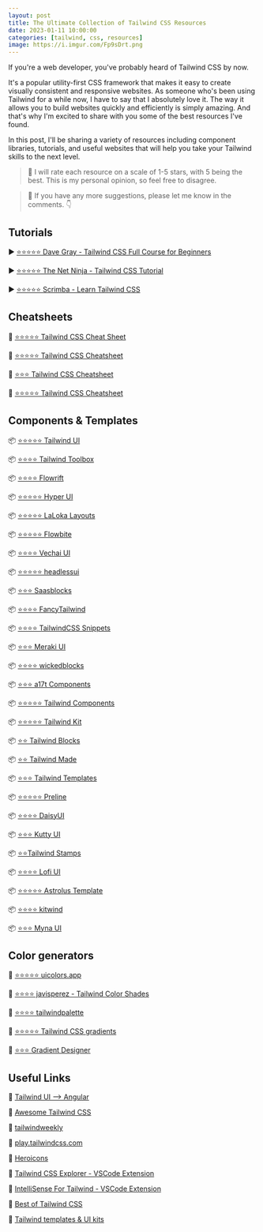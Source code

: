 ```yaml
---
layout: post
title: The Ultimate Collection of Tailwind CSS Resources
date: 2023-01-11 10:00:00
categories: [tailwind, css, resources]
image: https://i.imgur.com/Fp9sDrt.png
---
```


If you're a web developer, you've probably heard of Tailwind CSS by now.

It's a popular utility-first CSS framework that makes it easy to create visually consistent and responsive websites. As someone who's been using Tailwind for a while now, I have to say that I absolutely love it. The way it allows you to build websites quickly and efficiently is simply amazing. And that's why I'm excited to share with you some of the best resources I've found.

In this post, I'll be sharing a variety of resources including component libraries, tutorials, and useful websites that will help you take your Tailwind skills to the next level.

> 📍 I will rate each resource on a scale of 1-5 stars, with 5 being the best. This is my personal opinion, so feel free to disagree.

> 📍 If you have any more suggestions, please let me know in the comments. 👇

## Tutorials

▶️ [⭐⭐⭐⭐⭐ Dave Gray - Tailwind CSS Full Course for Beginners](https://www.youtube.com/watch?v=lCxcTsOHrjo)

▶️ [⭐⭐⭐⭐⭐ The Net Ninja - Tailwind CSS Tutorial](https://www.youtube.com/playlist?list=PL4cUxeGkcC9gpXORlEHjc5bgnIi5HEGhw)

▶️ [⭐⭐⭐⭐⭐ Scrimba - Learn Tailwind CSS](https://scrimba.com/learn/tailwind)

## Cheatsheets

📙 [⭐⭐⭐⭐⭐ Tailwind CSS Cheat Sheet](https://flowbite.com/tools/tailwind-cheat-sheet/)

📙 [⭐⭐⭐⭐⭐ Tailwind CSS Cheatsheet](https://nerdcave.com/tailwind-cheat-sheet)

📙 [⭐⭐⭐ Tailwind CSS Cheatsheet](https://umeshmk.github.io/Tailwindcss-cheatsheet/)

📙 [⭐⭐⭐⭐⭐ Tailwind CSS Cheatsheet](https://tailwindcomponents.com/cheatsheet/)

## Components & Templates

📦 [⭐⭐⭐⭐⭐ Tailwind UI](https://tailwindui.com/)

📦 [⭐⭐⭐⭐ Tailwind Toolbox](https://www.tailwindtoolbox.com/)

📦 [⭐⭐⭐⭐ Flowrift](https://flowrift.com/)

📦 [⭐⭐⭐⭐⭐ Hyper UI](https://www.hyperui.dev/)

📦 [⭐⭐⭐⭐⭐ LaLoka Layouts](https://layoutsfortailwind.lalokalabs.dev/)

📦 [⭐⭐⭐⭐⭐ Flowbite](https://flowbite.com/)

📦 [⭐⭐⭐⭐ Vechai UI](https://www.vechaiui.com/button)

📦 [⭐⭐⭐⭐⭐ headlessui](https://headlessui.com/)

📦 [⭐⭐⭐ Saasblocks](https://saasblocks.app/)

📦 [⭐⭐⭐⭐ FancyTailwind](https://fancytailwind.com/browse-components)

📦 [⭐⭐⭐⭐ TailwindCSS Snippets](https://snippets.alexandru.so/)

📦 [⭐⭐⭐ Meraki UI](https://merakiui.com/components)

📦 [⭐⭐⭐⭐ wickedblocks](https://wickedblocks.dev/)

📦 [⭐⭐⭐ a17t Components](https://a17t.miles.land/)

📦 [⭐⭐⭐⭐⭐ Tailwind Components](https://tailwindcomponents.com/)

📦 [⭐⭐⭐⭐⭐ Tailwind Kit](https://www.tailwind-kit.com/)

📦 [⭐⭐ Tailwind Blocks](https://tailwindblocks.com/)

📦 [⭐⭐ Tailwind Made](https://tailwindmade.com/)

📦 [⭐⭐⭐ Tailwind Templates](https://tailwindtemplates.io/)

📦 [⭐⭐⭐⭐⭐ Preline](https://preline.co/)

📦 [⭐⭐⭐⭐ DaisyUI](https://daisyui.com/)

📦 [⭐⭐⭐ Kutty UI](https://kutty.netlify.app/components/)

📦 [⭐⭐Tailwind Stamps](https://tailwindcss.5balloons.info/)

📦 [⭐⭐⭐⭐ Lofi UI](https://codepen.io/collection/DqLkab)

📦 [⭐⭐⭐⭐⭐ Astrolus Template](https://tailus.gumroad.com/l/astrolus)

📦 [⭐⭐⭐⭐ kitwind](https://kitwind.io/products/kometa/components)

📦 [⭐⭐⭐ Myna UI](https://mynaui.com/)

## Color generators

🎨 [⭐⭐⭐⭐⭐ uicolors.app](https://uicolors.app/create)

🎨 [⭐⭐⭐⭐ javisperez - Tailwind Color Shades](https://javisperez.github.io/tailwindcolorshades/)

🎨 [⭐⭐⭐⭐ tailwindpalette](https://tailwindpalette.jurs.me/)

🎨 [⭐⭐⭐⭐⭐ Tailwind CSS gradients](https://hypercolor.dev/)

🎨 [⭐⭐⭐ Gradient Designer](https://gradient-designer.csspost.com/)

## Useful Links

🔗 [Tailwind UI --> Angular](https://twuing.dev/)

🔗 [Awesome Tailwind CSS](https://github.com/aniftyco/awesome-tailwindcss)

🔗 [tailwindweekly](https://tailwindweekly.com/page/2/)

🔗 [play.tailwindcss.com](https://play.tailwindcss.com/)

🔗 [Heroicons](https://heroicons.com/)

🔗 [Tailwind CSS Explorer - VSCode Extension](https://marketplace.visualstudio.com/items?itemName=PeterMekhaeil.vscode-tailwindcss-explorer)

🔗 [IntelliSense For Tailwind - VSCode Extension](https://marketplace.visualstudio.com/items?itemName=bradlc.vscode-tailwindcss)

🔗 [Best of Tailwind CSS](https://bestoftailwind.com/)

🔗 [Tailwind templates & UI kits](https://www.tailwindawesome.com/)
